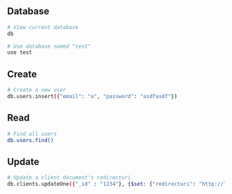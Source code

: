 ## Database

```sh
# View current database
db

# Use database named "test"
use test
```

## Create

```sh
# Create a new user
db.users.insert({"email": "a", "password": "asdfasdf"})
```

## Read

```sh
# Find all users
db.users.find()
```

## Update

```sh
# Update a client document's redirecturi
db.clients.updateOne({"_id" : "1234"}, {$set: {"redirecturi": "http://localhost:14000/appauth/token"} })
```
